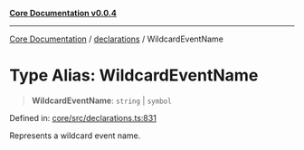 [**Core Documentation v0.0.4**](../../README.md)

***

[Core Documentation](../../modules.md) / [declarations](../README.md) / WildcardEventName

# Type Alias: WildcardEventName

> **WildcardEventName**: `string` \| `symbol`

Defined in: [core/src/declarations.ts:831](https://github.com/stonemjs/core/blob/4b1b931e44a5db2600109fa7ae2a8b532ed77730/src/declarations.ts#L831)

Represents a wildcard event name.
